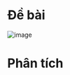 # Đề bài
![image](https://github.com/VanHoang110802/Competitive_Programming/assets/108053955/e60813fb-871f-4eac-8649-19a293994393)

# Phân tích
